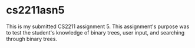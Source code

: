 # cs2211asn5
This is my submitted CS2211 assignment 5. This assignment's purpose was to test the student's knowledge of binary trees, user input, and searching through binary trees.
